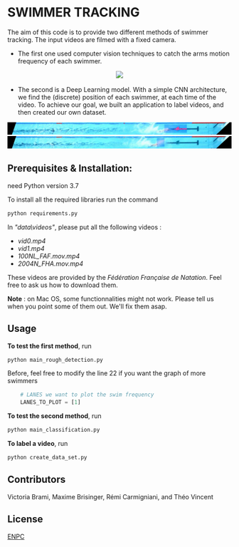 # SWIMMER TRACKING

The aim of this code is to provide two different methods of swimmer tracking. The input videos are filmed with a fixed camera.

- The first one used computer vision techniques to catch the arms motion frequency of each swimmer.

<DIV ALIGN="CENTER">
<td><img width="600px" src="data/4_model_output/gif/first_method_detection.gif"></td>
</DIV>

- The second is a Deep Learning model. With a simple CNN architecture, we find the (discrete) position of each swimmer, at each time of the video. 
To achieve our goal, we built an application to label videos, and then created our own dataset.

<DIV ALIGN="CENTER">
<td><img width="600px" src="data/4_model_output/gif/second_method_detection_10_classes.gif"></td> <br>
<td><img width="600px" src="data/4_model_output/gif/second_method_detection_30_classes.gif"></td>
</DIV>




## Prerequisites & Installation:

need Python version 3.7

To install all the required libraries run the command 
				

```bash
python requirements.py
```

In *"data\videos\"*, please put all the following videos :
- *vid0.mp4*
- *vid1.mp4*
- *100NL_FAF.mov.mp4*
- *2004N_FHA.mov.mp4*

These videos are provided by the *Fédération Française de Natation*. Feel free to ask us how to download them.

**Note** : on Mac OS, some functionnalities might not work. Please tell us when you point some of them out. We'll fix them asap.
## Usage

**To test the first method**, run
```bash
python main_rough_detection.py
```
Before, feel free to modify the line 22 if you want the graph of more swimmers
```python
    # LANES we want to plot the swim frequency
    LANES_TO_PLOT = [1]
```

**To test the second method**, run
```bash
python main_classification.py
```

**To label a video**, run
```bash
python create_data_set.py
```
## Contributors
Victoria Brami, Maxime Brisinger, Rémi Carmigniani, and Théo Vincent 



## License
[ENPC](https://www.ecoledesponts.fr/)
